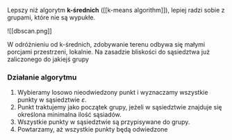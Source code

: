 Lepszy niż algorytm **k-średnich** ([[k-means algorithm]]), lepiej radzi sobie z grupami, które nie są wypukłe.

![[dbscan.png]]

W odróżnieniu od k-średnich, zdobywanie terenu odbywa się małymi porcjami przestrzeni, lokalnie.
Na zasadzie bliskości do sąsiedztwa już zaliczonego do jakiejś grupy
### Działanie algorytmu
1. Wybieramy losowo nieodwiedzony punkt i wyznaczamy wszystkie punkty w sąsiedztwie $\varepsilon$.
2. Punkt traktujemy jako początek grupy, jeżeli w sąsiedztwie znajduje się określona minimalna ilość sąsiadów.
3.  Wszystkie punkty w sąsiedztwie są przypisywane do grupy.
4. Powtarzamy, aż wszystkie punkty będą odwiedzone
